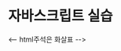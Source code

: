 <!doctype html>
<head>
<title>자바스크립트 실습</title>
</head>
<body>
<h1>자바스크립트 실습</h1>
<-- html주석은 화살표 -->
<script>
// 변수와 함수
// variable and function
var a;
var b;
a = 10
b = 15
var c = a + b;
console.log(c);
console.log(a+b);
console.log(10+15);

</script>
</body>

